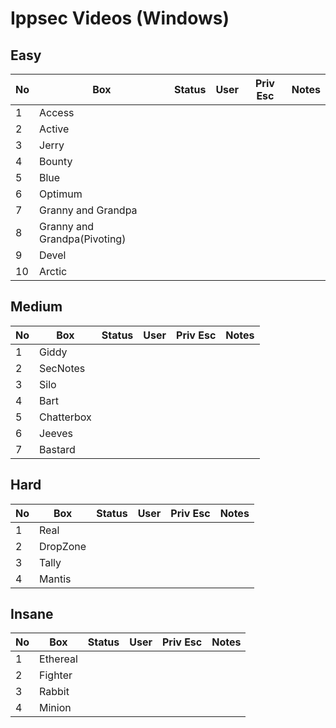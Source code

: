 # Ippsec Videos (Windows)

## Easy

| No   | Box                          | Status | User | Priv Esc | Notes |
| ---- | ---------------------------- | ------ | ---- | -------- | ----- |
| 1    | Access                       |        |      |          |       |
| 2    | Active                       |        |      |          |       |
| 3    | Jerry                        |        |      |          |       |
| 4    | Bounty                       |        |      |          |       |
| 5    | Blue                         |        |      |          |       |
| 6    | Optimum                      |        |      |          |       |
| 7    | Granny and Grandpa           |        |      |          |       |
| 8    | Granny and Grandpa(Pivoting) |        |      |          |       |
| 9    | Devel                        |        |      |          |       |
| 10   | Arctic                       |        |      |          |       |



## Medium

| No   | Box        | Status | User | Priv Esc | Notes |
| ---- | ---------- | ------ | ---- | -------- | ----- |
| 1    | Giddy      |        |      |          |       |
| 2    | SecNotes   |        |      |          |       |
| 3    | Silo       |        |      |          |       |
| 4    | Bart       |        |      |          |       |
| 5    | Chatterbox |        |      |          |       |
| 6    | Jeeves     |        |      |          |       |
| 7    | Bastard    |        |      |          |       |


## Hard

| No   | Box      | Status | User | Priv Esc | Notes |
| ---- | -------- | ------ | ---- | -------- | ----- |
| 1    | Real     |        |      |          |       |
| 2    | DropZone |        |      |          |       |
| 3    | Tally    |        |      |          |       |
| 4    | Mantis   |        |      |          |       |


## Insane

| No   | Box      | Status | User | Priv Esc | Notes |
| ---- | -------- | ------ | ---- | -------- | ----- |
| 1    | Ethereal |        |      |          |       |
| 2    | Fighter  |        |      |          |       |
| 3    | Rabbit   |        |      |          |       |
| 4    | Minion   |        |      |          |       |